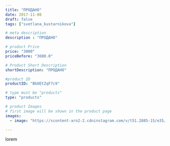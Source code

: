 ```yaml
---
title: "ПРОДАНО"
date: 2017-11-08
draft: false
tags: ["svetlana_kustarnikova"]

# meta description
description : "ПРОДАНО"

# product Price
price: "3000"
priceBefore: "3600.0"

# Product Short Description
shortDescription: "ПРОДАНО"

#product ID
productID: "BbOEtZqF7c9"

# type must be "products"
type: "products"

# product Images
# first image will be shown in the product page
images:
  - image: "https://scontent-arn2-2.cdninstagram.com/v/t51.2885-15/e35/23279352_129189007798796_3323187243987763200_n.jpg?se=7&tp=1&_nc_ht=scontent-arn2-2.cdninstagram.com&_nc_cat=108&_nc_ohc=JJL_ANr9R20AX8qByPt&ccb=7-4&oh=16c7498392e1a20ef3c35ed78d2972d8&oe=6084B7F9&ig_cache_key=MTY0MzI3MTYyNjE0OTA1MDE3Mw%3D%3D.2-ccb7-4"

---
```

lorem
